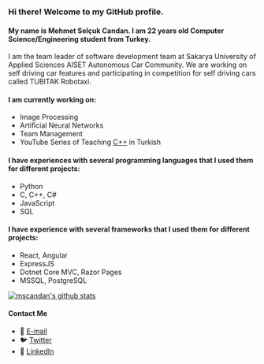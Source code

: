 ### Hi there! Welcome to my GitHub profile.

#### My name is Mehmet Selçuk Candan. I am 22 years old Computer Science/Engineering student from Turkey.
I am the team leader of software development team at Sakarya University of Applied Sciences AISET Autonomous Car Community.
We are working on self driving car features and participating in competition for self driving cars called TUBITAK Robotaxi.

#### I am currently working on:
- Image Processing
- Artificial Neural Networks
- Team Management
- YouTube Series of Teaching [C++](https://www.youtube.com/playlist?list=PLz6SDisuWfGMvObutG8YyivJ4AES2WA4i) in Turkish

#### I have experiences with several programming languages that I used them for different projects:
- Python
- C, C++, C#
- JavaScript
- SQL

#### I have experience with several frameworks that I used them for different projects:
- React, Angular
- ExpressJS
- Dotnet Core MVC, Razor Pages
- MSSQL, PostgreSQL

[![mscandan's github stats](https://github-readme-stats.vercel.app/api?username=mscandan)](https://github.com/anuraghazra/github-readme-stats)

#### Contact Me
- 📨 [E-mail](mailto:mehmetselcukcandan@icloud.com)
- 🐦 [Twitter](https://twitter.com/mscandandev)
- 👜 [LinkedIn](https://www.linkedin.com/in/mehmetselcukcandan)
